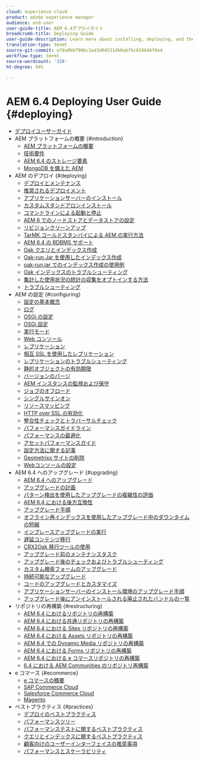 ```yaml
---
cloud: experience-cloud
product: adobe experience manager
audience: end-user
user-guide-title: AEM 6.4デプロイガイド
breadcrumb-title: Deploying Guide
user-guide-description: Learn more about installing, deploying, and the architecture of Adobe Experience Manager 6.4, including our Adobe Managed Services cloud deployment.
translation-type: tm+mt
source-git-commit: e7da0bb7906c3ad3d04531db0abfbc658646f6e4
workflow-type: tm+mt
source-wordcount: '328'
ht-degree: 94%

---
```



# AEM 6.4 Deploying User Guide {#deploying}

+ [デプロイユーザーガイド](home.md)
+ AEM プラットフォームの概要 {#introduction}
   + [AEM プラットフォームの概要](platform.md)
   + [技術要件](technical-requirements.md)
   + [AEM 6.4 のストレージ要素](storage-elements-in-aem-6.md)
   + [MongoDB を備えた AEM](aem-with-mongodb.md)
+ AEM のデプロイ {#deploying}
   + [デプロイとメンテナンス](deploy.md)
   + [推奨されるデプロイメント](recommended-deploys.md)
   + [アプリケーションサーバーのインストール](application-server-install.md)
   + [カスタムスタンドアロンインストール](custom-standalone-install.md)
   + [コマンドラインによる起動と停止](command-line-start-and-stop.md)
   + [AEM 6 でのノードストアとデータストアの設定](data-store-config.md)
   + [リビジョンクリーンアップ](revision-cleanup.md)
   + [TarMK コールドスタンバイによる AEM の実行方法](tarmk-cold-standby.md)
   + [AEM 6.4 の RDBMS サポート](rdbms-support-in-aem.md)
   + [Oak クエリとインデックス作成](queries-and-indexing.md)
   + [Oak-run Jar を使用したインデックス作成](indexing-via-the-oak-run-jar.md)
   + [oak-run.jar でのインデックス作成の使用例](oak-run-indexing-usecases.md)
   + [Oak インデックスのトラブルシューティング](troubleshooting-oak-indexes.md)
   + [集計した使用状況の統計の収集をオプトインする方法](opt-in-aggregated-usage-statistics.md)
   + [トラブルシューティング](troubleshooting.md)
+ AEM の設定 {#configuring}
   + [設定の基本概念](configuring.md)
   + [ログ](configure-logging.md)
   + [OSGi の設定](configuring-osgi.md)
   + [OSGi 設定](osgi-configuration-settings.md)
   + [実行モード](configure-runmodes.md)
   + [Web コンソール](web-console.md)
   + [レプリケーション](replication.md)
   + [相互 SSL を使用したレプリケーション](mssl-replication.md)
   + [レプリケーションのトラブルシューティング](troubleshoot-rep.md)
   + [静的オブジェクトの有効期限](expiration-static-objects.md)
   + [バージョンのパージ](version-purging.md)
   + [AEM インスタンスの監視および保守](monitoring-and-maintaining.md)
   + [ジョブのオフロード](offloading.md)
   + [シングルサインオン](single-sign-on.md)
   + [リソースマッピング](resource-mapping.md)
   + [HTTP over SSL の有効化](/help/sites-administering/ssl-by-default.md)
   + [整合性チェックとトラバーサルチェック](consistency-check.md)
   + [パフォーマンスガイドライン](performance-guidelines.md)
   + [パフォーマンスの最適化](configuring-performance.md)
   + [アセットパフォーマンスガイド](assets-performance-sizing.md)
   + [設定方法に関する記事](ht-deploy.md)
   + [Geometrixx サイトの削除](removing-the-geometrixx-sites.md)
   + [Webコンソールの設定](configuring-web-console.md)
+ AEM 6.4 へのアップグレード {#upgrading}
   + [AEM 6.4 へのアップグレード](upgrade.md)
   + [アップグレードの計画](upgrade-planning.md)
   + [パターン検出を使用したアップグレードの複雑性の評価](pattern-detector.md)
   + [AEM 6.4 における後方互換性](backward-compatibility.md)
   + [アップグレード手順](upgrade-procedure.md)
   + [オフライン再インデックスを使用したアップグレード中のダウンタイムの短縮](upgrade-offline-reindexing.md)
   + [インプレースアップグレードの実行](in-place-upgrade.md)
   + [遅延コンテンツ移行](lazy-content-migration.md)
   + [CRX2Oak 移行ツールの使用](using-crx2oak.md)
   + [アップグレード前のメンテナンスタスク](pre-upgrade-maintenance-tasks.md)
   + [アップグレード後のチェックおよびトラブルシューティング](post-upgrade-checks-and-troubleshooting.md)
   + [カスタム検索フォームのアップグレード](upgrading-custom-search-forms.md)
   + [持続可能なアップグレード](sustainable-upgrades.md)
   + [コードのアップグレードとカスタマイズ](upgrading-code-and-customizations.md)
   + [アプリケーションサーバーのインストール環境のアップグレード手順](app-server-upgrade.md)
   + [アップグレード後にアンインストールされる廃止されたバンドルの一覧](obsolete-bundles.md)
+ リポジトリの再構築 {#restructuring}
   + [AEM 6.4 におけるリポジトリの再構築](repository-restructuring.md)
   + [AEM 6.4 における共通リポジトリの再構築](all-repository-restructuring-in-aem-6-4.md)
   + [AEM 6.4 における Sites リポジトリの再構築](sites-repository-restructuring-in-aem-6-4.md)
   + [AEM 6.4 における Assets リポジトリの再構築](assets-repository-restructuring-in-aem-6-4.md)
   + [AEM 6.4 での Dynamic Media リポジトリの再構築](dynamicmedia-repository-restructuring-in-aem-6-4.md)
   + [AEM 6.4 における Forms リポジトリの再構築](forms-repository-restructuring-in-aem-6-4.md)
   + [AEM 6.4 における e コマースリポジトリの再構築](ecommerce-repository-restructuring-in-aem-6-4.md)
   + [6.4 における AEM Communities のリポジトリ再構築](communities-repository-restructuring-in-aem-6-4.md)
+ e コマース {#ecommerce}
   + [e コマースの概要](ecommerce.md)
   + [SAP Commerce Cloud](sap-commerce-cloud.md)
   + [Salesforce Commerce Cloud](https://github.com/adobe/commerce-salesforce)
   + [Magento](https://www.adobe.io/apis/experiencecloud/commerce-integration-framework/integrations.html#!AdobeDocs/commerce-cif-documentation/master/integrations/02-AEM-Magento.md)
+ ベストプラクティス {#practices}
   + [デプロイのベストプラクティス](best-practices.md)
   + [パフォーマンスツリー](performance-tree.md)
   + [パフォーマンステストに関するベストプラクティス](best-practices-for-performance-testing.md)
   + [クエリとインデックスに関するベストプラクティス](best-practices-for-queries-and-indexing.md)
   + [顧客向けのユーザーインターフェイスの推奨事項](ui-recommendations.md)
   + [パフォーマンスとスケーラビリティ](performance.md)


<!--

To be removed:
[Quickstart for AEM Screens](setting-up-a-basic-project-screens.md)
[Device Control Center](device-control-center.md)
[repository-restructuring-in-aem64](repository-restructuring-in-aem64.md)
[Web Console] (configuring-web-console.md)
[Configuring and Deploying AEM Screens](configuring-screens-introduction.md)
[Kickstart Guide](kickstart-for-aem-screens.md)
/help/sites/deploying/using/performance-lp.md
/help/sites-deploying/do-not-delete-performance-guidelines-pdf.md
/help/sites-deploying/removing-the-geometrixx-sites.md
/help/sites-deploying/consistency-check.md

Redirects:
[(Enabling HTTP Over SSL)](config-ssl.md) redirect to /content/help/en/experience-manager/6-4/sites-administering/ssl-by-default
-->
